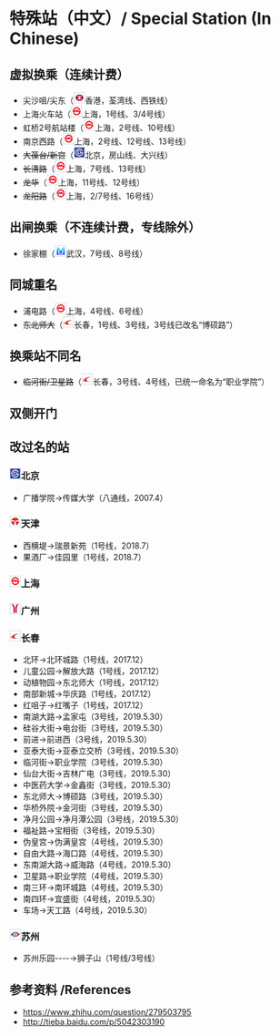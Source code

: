 # 特殊站（中文）/ Special Station (In Chinese)

## 虚拟换乘（连续计费）
- 尖沙咀/尖东（<img src="/images/city/hk.gif" width="20" hegiht="20"/>香港，荃湾线、西铁线）
- 上海火车站（<img src="/images/city/sh.gif" width="20" hegiht="20"/>上海，1号线、3/4号线）
- 虹桥2号航站楼（<img src="/images/city/sh.gif" width="20" hegiht="20"/>上海，2号线、10号线）
- 南京西路（<img src="/images/city/sh.gif" width="20" hegiht="20"/>上海，2号线、12号线、13号线）
- ~~大葆台/新宫~~（<img src="/images/city/bj.gif" width="20" hegiht="20"/>北京，房山线、大兴线）
- ~~长清路~~（<img src="/images/city/sh.gif" width="20" hegiht="20"/>上海，7号线、13号线）
- ~~龙华~~（<img src="/images/city/sh.gif" width="20" hegiht="20"/>上海，11号线、12号线）
- ~~龙阳路~~（<img src="/images/city/sh.gif" width="20" hegiht="20"/>上海，2/7号线、16号线）

## 出闸换乘（不连续计费，专线除外）
- 徐家棚（<img src="/images/city/wh.gif" width="20" hegiht="20"/>武汉，7号线、8号线）

## 同城重名
- 浦电路（<img src="/images/city/sh.gif" width="20" hegiht="20"/>上海，4号线、6号线）
- ~~东北师大~~（<img src="/images/city/cc.gif" width="20" hegiht="20"/>长春，1号线、3号线，3号线已改名“博硕路”）

## 换乘站不同名
- ~~临河街/卫星路~~（<img src="/images/city/cc.gif" width="20" hegiht="20"/>长春，3号线、4号线，已统一命名为“职业学院”）

## 双侧开门

## 改过名的站
### <img src="/images/city/bj.gif" width="20" hegiht="20"/>北京
- 广播学院→传媒大学（八通线，2007.4）

### <img src="/images/city/tj.gif" width="20" hegiht="20"/>天津
- 西横堤→瑞景新苑（1号线，2018.7）
- 果酒厂→佳园里（1号线，2018.7）

### <img src="/images/city/sh.gif" width="20" hegiht="20"/>上海

### <img src="/images/city/gz.gif" width="20" hegiht="20"/>广州

### <img src="/images/city/cc.gif" width="20" hegiht="20"/>长春
- 北环→北环城路（1号线，2017.12）
- 儿童公园→解放大路（1号线，2017.12）
- 动植物园→东北师大（1号线，2017.12）
- 南部新城→华庆路（1号线，2017.12）
- 红咀子→红嘴子（1号线，2017.12）
- 南湖大路→孟家屯（3号线，2019.5.30）
- 硅谷大街→电台街（3号线，2019.5.30）
- 前进→前进西（3号线，2019.5.30）
- 亚泰大街→亚泰立交桥（3号线，2019.5.30）
- 临河街→职业学院（3号线，2019.5.30）
- 仙台大街→吉林广电（3号线，2019.5.30）
- 中医药大学→金鑫街（3号线，2019.5.30）
- 东北师大→博硕路（3号线，2019.5.30）
- 华桥外院→金河街（3号线，2019.5.30）
- 净月公园→净月潭公园（3号线，2019.5.30）
- 福祉路→宝相街（3号线，2019.5.30）
- 伪皇宫→伪满皇宫（4号线，2019.5.30）
- 自由大路→海口路（4号线，2019.5.30）
- 东南湖大路→威海路（4号线，2019.5.30）
- 卫星路→职业学院（4号线，2019.5.30）
- 南三环→南环城路（4号线，2019.5.30）
- 南四环→宜盛街（4号线，2019.5.30）
- 车场→天工路（4号线，2019.5.30）

### <img src="/images/city/suz.gif" width="20" hegiht="20"/>苏州
- 苏州乐园----→狮子山（1号线/3号线）

## 参考资料 /References
- https://www.zhihu.com/question/279503795
- http://tieba.baidu.com/p/5042303190
